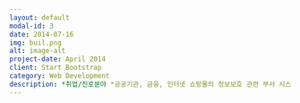 ```yaml
---
layout: default
modal-id: 3
date: 2014-07-16
img: buil.png
alt: image-alt
project-date: April 2014
client: Start Bootstrap
category: Web Development
description: *취업/진로분야 *공공기관, 금융, 인터넷 쇼핑몰의 정보보호 관련 부서 시스템보안, 네트워크보안, 서비스보안 등의 정보보호 업무 및 개발을 담당 *정보보호 전문 기업 백신, PC보안, 암호화, 취약성 분석 도구 등의 시스템 보안 제품 개발, 보안시스템 개발, 전자상거래 보안 전문 컨설팅 ※ (주)안철수연구소, 소프트포럼(주), 시큐아이닷컴(주), (주)시큐브 *정부 기관 인터넷 침해사고 및 스펨 메일 대응 지원, 주요 정보통신 기반시설 취약점 분석ㆍ평가, 정보보호정책 개발 및 교육홍보 등 IT 발전에 따른 정보화 역기는 예방 담당 ※ 사이버수사대, 국가정보원, 국방부 *정부출연 연구소 정보보호기술의 개발, 보급과 국가 정보보호 정책 수립 지원 등을 수행 ※ 한국인터넷진흥원(KISA), 한국전자통신연구소(ETR), 국가보안기술연구소(NSRI), 금융보안연구소(FSA)  *국가공인 인증기관 전자서명법 제25조에 따라 전자서명을 안전하고 신뢰성 있게 이용할 수 있는 환경조성, 공인인증서의 발급 및 관리, 인증기관 실질심사, 기술개발 및 보급을 담당 ※ 한국전산원, 금융결제원, 한국정보인증(주), 한국전자인증(주) *정보처리분야 컴퓨터에 관한 전문적 지식을 갖추고 우수한 프로그램을 개발하여 업무의 효율성 증대 ※ 정보처리분야 공무원, 소프트웨어엔지니어, 웹프로그래머, IT관련 벤처 창업 *대학원 진학 및 해외 유학
---
```

